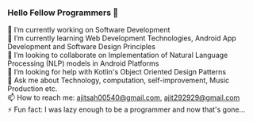 ### Hello Fellow Programmers 👋

🔭 I’m currently working on Software Development <br>
🌱 I’m currently learning Web Development Technologies, Android App Development and Software Design Principles <br>
👯 I’m looking to collaborate on Implementation of Natural Language Processing (NLP) models in Android Platforms <br>
🤔 I’m looking for help with Kotlin's Object Oriented Design Patterns <br>
💬 Ask me about Technology, computation, self-improvement, Music Production etc. <br>
📫 How to reach me: ajitsah00540@gmail.com, ajit292929@gmail.com <br>
⚡ Fun fact: I was lazy enough to be a programmer and now that's gone...
